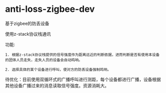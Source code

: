 # anti-loss-zigbee-dev
基于zigbee的防丢设备

使用z-stack协议栈通讯

功能:

    1. 根据z-stack协议栈提供的信号强度作为距离远近的判断依据，进而判断是否有使用本设备的团体人员走失，走失人员的设备会自动鸣响。

    2. 选择具体的某个设备进行呼叫，使对方的防丢设备强制鸣响。
    
待优化：目前使用双循环式的广播呼叫进行测距，每个设备都进行广播，设备根据其他设备广播过来的消息读取信号强度。资源消耗大。
